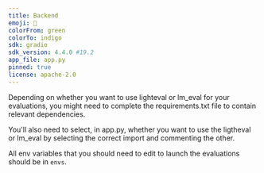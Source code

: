 ```yaml
---
title: Backend
emoji: 🥇
colorFrom: green
colorTo: indigo
sdk: gradio
sdk_version: 4.4.0 #19.2
app_file: app.py
pinned: true
license: apache-2.0
---
```


Depending on whether you want to use lighteval or lm_eval for your evaluations, you might need to complete the 
requirements.txt file to contain relevant dependencies.

You'll also need to select, in app.py, whether you want to use the ligtheval or lm_eval by selecting the correct 
import and commenting the other.

All env variables that you should need to edit to launch the evaluations should be in `envs`.